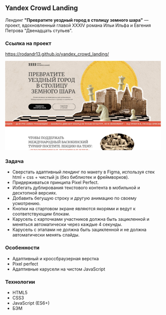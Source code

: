 ## Yandex Crowd Landing

Лендинг **"Превратите уездный город в столицу земного шара"** — проект, вдохновленный главой XXXIV романа Ильи Ильфа и Евгения Петрова "Двенадцать стульев".

### Ссылка на проект
https://rodandr13.github.io/yandex_crowd_landing/

![Скриншот страницы](https://github.com/rodandr13/yandex_crowd_landing/blob/main/images/preview.jpg?raw=true)

### Задача
* Сверстать адаптивный лендинг по макету в Figma, используя стек html + css + чистый js (без библиотек и фреймворков).
* Придерживаться принципа Pixel Perfect.
* Избегать дублирования текстового контента в мобильной и десктопной версиях.
* Добавить бегущую строку и другую анимацию по своему усмотрению.
* Кнопки на стартовом экране являются якорями и ведут к соответствующим блокам.
* Карусель с карточками участников должна быть зацикленной и меняться автоматически через каждые 4 секунды.
* Карусель с этапами не должна быть зацикленной и не должна автоматически менять слайды.

### Особенности
* Адаптивный и кроссбраузерная верстка
* Pixel perfect
* Адаптивные карусели на чистом JavaScript

### Технологии
* HTML5
* CSS3
* JavaScript (ES6+)
* БЭМ
